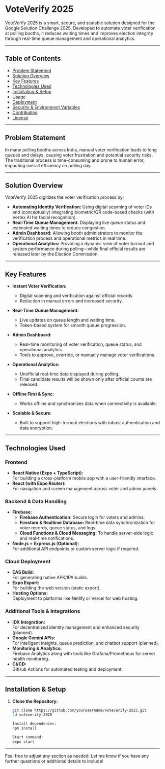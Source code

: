 # VoteVerify 2025

VoteVerify 2025 is a smart, secure, and scalable solution designed for the Google Solution Challenge 2025. Developed to automate voter verification at polling booths, it reduces waiting times and improves election integrity through real-time queue management and operational analytics.

---

## Table of Contents

- [Problem Statement](#problem-statement)
- [Solution Overview](#solution-overview)
- [Key Features](#key-features)
- [Technologies Used](#technologies-used)
- [Installation & Setup](#installation--setup)
- [Usage](#usage)
- [Deployment](#deployment)
- [Security & Environment Variables](#security--environment-variables)
- [Contributing](#contributing)
- [License](#license)

---

## Problem Statement

In many polling booths across India, manual voter verification leads to long queues and delays, causing voter frustration and potential security risks. The traditional process is time-consuming and prone to human error, impacting overall efficiency on polling day.

---

## Solution Overview

VoteVerify 2025 digitizes the voter verification process by:
- **Automating Identity Verification:** Using digital scanning of voter IDs and (conceptually) integrating biometric/QR code-based checks (with Vertex AI for facial recognition).
- **Real-Time Queue Management:** Displaying live queue status and estimated waiting times to reduce congestion.
- **Admin Dashboard:** Allowing booth administrators to monitor the verification process and operational metrics in real time.
- **Operational Analytics:** Providing a dynamic view of voter turnout and system performance during polling—while final official results are released later by the Election Commission.

---

## Key Features

- **Instant Voter Verification:**  
  - Digital scanning and verification against official records.
  - Reduction in manual errors and increased security.

- **Real-Time Queue Management:**  
  - Live updates on queue length and waiting time.
  - Token-based system for smooth queue progression.

- **Admin Dashboard:**  
  - Real-time monitoring of voter verification, queue status, and operational analytics.
  - Tools to approve, override, or manually manage voter verifications.

- **Operational Analytics:**  
  - Unofficial real-time data displayed during polling.
  - Final candidate results will be shown only after official counts are released.

- **Offline First & Sync:**  
  - Works offline and synchronizes data when connectivity is available.

- **Scalable & Secure:**  
  - Built to support high-turnout elections with robust authentication and data encryption.

---

## Technologies Used

### Frontend
- **React Native (Expo + TypeScript):**  
  For building a cross-platform mobile app with a user-friendly interface.
- **React (with Expo Router):**  
  For navigation and screen management across voter and admin panels.

### Backend & Data Handling
- **Firebase:**  
  - **Firebase Authentication:** Secure login for voters and admins.
  - **Firestore & Realtime Database:** Real-time data synchronization for voter records, queue status, and logs.
  - **Cloud Functions & Cloud Messaging:** To handle server-side logic and real-time notifications.
- **Node.js + Express.js (Optional):**  
  For additional API endpoints or custom server logic if required.

### Cloud Deployment
- **EAS Build:**  
  For generating native APK/IPA builds.
- **Expo Export:**  
  For building the web version (static export).
- **Hosting Options:**  
  Deployment to platforms like Netlify or Vercel for web hosting.

### Additional Tools & Integrations
- **IDX Integration:**  
  For decentralized identity management and enhanced security (planned).
- **Google Gemini APIs:**  
  For intelligent insights, queue prediction, and chatbot support (planned).
- **Monitoring & Analytics:**  
  Firebase Analytics along with tools like Grafana/Prometheus for server health monitoring.
- **CI/CD:**  
  GitHub Actions for automated testing and deployment.

---

## Installation & Setup

1. **Clone the Repository:**
   ```bash
   git clone https://github.com/yourusername/voteverify-2025.git
   cd voteverify-2025

   Install dependenies:
   npm install

   Start command:
   expo start
   

---

Feel free to adjust any section as needed. Let me know if you have any further questions or additional details to include!
